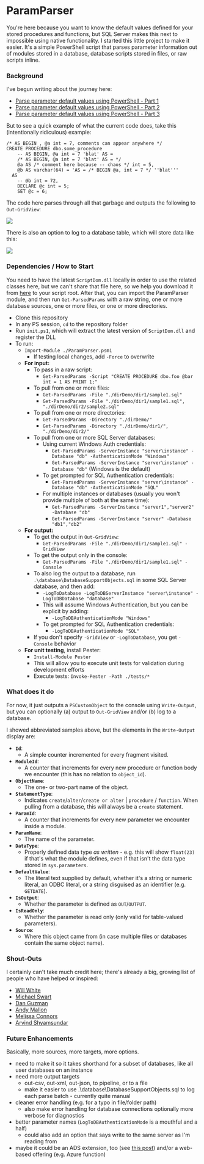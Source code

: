 # ParamParser

You're here because you want to know the default values defined for your stored procedures and functions, but SQL Server makes this next to impossible using native functionality. I started this little project to make it easier. It's a simple PowerShell script that parses parameter information out of modules stored in a database, database scripts stored in files, or raw scripts inline.

### Background

I've begun writing about the journey here:

* [Parse parameter default values using PowerShell - Part 1](https://sqlperformance.com/2020/09/sql-performance/paramparser-1)
* [Parse parameter default values using PowerShell - Part 2](https://sqlperformance.com/2020/10/sql-performance/paramparser-2)
* [Parse parameter default values using PowerShell - Part 3](https://sqlperformance.com/2020/10/sql-performance/paramparser-3)

But to see a quick example of what the current code does, take this (intentionally ridiculous) example:

```
/* AS BEGIN , @a int = 7, comments can appear anywhere */
CREATE PROCEDURE dbo.some_procedure 
    -- AS BEGIN, @a int = 7 'blat' AS =
    /* AS BEGIN, @a int = 7 'blat' AS = */
    @a AS /* comment here because -- chaos */ int = 5,
    @b AS varchar(64) = 'AS = /* BEGIN @a, int = 7 */ ''blat'''
  AS
    -- @b int = 72,
    DECLARE @c int = 5;
    SET @c = 6;
```

The code here parses through all that garbage and outputs the following to `Out-GridView`:

![](https://sqlperformance.com/wp-content/uploads/2020/10/pp-some-proc-grid-view.png)

There is also an option to log to a database table, which will store data like this:

![](https://sqlperformance.com/wp-content/uploads/2020/10/pp-database-logged.png)

### Dependencies / How to Start

You need to have the latest `ScriptDom.dll` locally in order to use the related classes here, but we can't share that file here, so we help you download it from [here](https://docs.microsoft.com/en-us/sql/tools/sqlpackage-download) to your script root. After that, you can import the ParamParser module, and then run `Get-ParsedParams` with a raw string, one or more database sources, one or more files, or one or more directories. 

- Clone this repository
- In any PS session, `cd` to the repository folder
- Run `init.ps1`, which will extract the latest version of `ScriptDom.dll` and register the DLL
- To run:
  - `Import-Module ./ParamParser.psm1`
    - If testing local changes, add `-Force` to overwrite
  - **For input:**
    - To pass in a raw script:
      - `Get-ParsedParams -Script "CREATE PROCEDURE dbo.foo @bar int = 1 AS PRINT 1;"`
    - To pull from one or more files:
      - `Get-ParsedParams -File "./dirDemo/dir1/sample1.sql"`
      - `Get-ParsedParams -File "./dirDemo/dir1/sample1.sql", "./dirDemo/dir2/sample2.sql"`
    - To pull from one or more directories:
      - `Get-ParsedParams -Directory "./dirDemo/"`
      - `Get-ParsedParams -Directory "./dirDemo/dir1/", "./dirDemo/dir2/"`
    - To pull from one or more SQL Server databases:
      - Using current Windows Auth credentials:
        - `Get-ParsedParams -ServerInstance "server\instance" -Database "db" -AuthenticationMode "Windows"`
        - `Get-ParsedParams -ServerInstance "server\instance" -Database "db"` (Windows is the default)
      - To get prompted for SQL Authentication credentials:
        - `Get-ParsedParams -ServerInstance "server\instance" -Database "db" -AuthenticationMode "SQL"`
      - For multiple instances or databases (usually you won't provide multiple of both at the same time):
        - `Get-ParsedParams -ServerInstance "server1","server2" -Database "db"`
        - `Get-ParsedParams -ServerInstance "server" -Database "db1","db2"`
  - **For output:**
    - To get the output in `Out-GridView`:
      - `Get-ParsedParams -File "./dirDemo/dir1/sample1.sql" -GridView`
    - To get the output only in the console:
      - `Get-ParsedParams -File "./dirDemo/dir1/sample1.sql" -Console`
    - To also log the output to a database, run `.\database\DatabaseSupportObjects.sql` in some SQL Server database, and then add:
      - `-LogToDatabase -LogToDBServerInstance "server\instance" -LogToDBDatabase "database"`
      - This will assume Windows Authentication, but you can be explicit by adding:
        - `-LogToDBAuthenticationMode "Windows"` 
      - To get prompted for SQL Authentication credentials: 
        - `-LogToDBAuthenticationMode "SQL"`
    - If you don't specify `-GridView` or `-LogToDatabase`, you get `-Console` behavior
  - **For unit testing**, install Pester:
    - `Install-Module Pester`
    - This will allow you to execute unit tests for validation during development efforts
    - Execute tests: `Invoke-Pester -Path ./tests/*`

### What does it do

For now, it just outputs a `PSCustomObject` to the console using `Write-Output`, but you can optionally (a) output to `Out-GridView` and/or (b) log to a database.

I showed abbreviated samples above, but the elements in the `Write-Output` display are:

- **`Id`**: 
  - A simple counter incremented for every fragment visited.
- **`ModuleId`**: 
  - A counter that increments for every new procedure or function body we encounter (this has no relation to `object_id`).
- **`ObjectName`**: 
  - The one- or two-part name of the object.
- **`StatementType`**: 
  - Indicates `create`/`alter`/`create or alter` | `procedure` / `function`. When pulling from a database, this will always be a `create` statement.
- **`ParamId`**: 
  - A counter that increments for every new parameter we encounter inside a module.
- **`ParamName`**: 
  - The name of the parameter.
- **`DataType`**: 
  - Properly defined data type _as written_ - e.g. this will show `float(23)` if that's what the module defines, even if that isn't the data type stored in `sys.parameters`.
- **`DefaultValue`**: 
  - The literal text supplied by default, whether it's a string or numeric literal, an ODBC literal, or a string disguised as an identifier (e.g. `GETDATE`).
- **`IsOutput`**: 
  - Whether the parameter is defined as `OUT`/`OUTPUT`.
- **`IsReadOnly`**: 
  - Whether the parameter is read only (only valid for table-valued parameters).
- **`Source`**:
  - Where this object came from (in case multiple files or databases contain the same object name).

### Shout-Outs

I certainly can't take much credit here; there's already a big, growing list of people who have helped or inspired:

- [Will White](https://github.com/willwhite1)
- [Michael Swart](https://michaeljswart.com/)
- [Dan Guzman](https://dbdelta.com)
- [Andy Mallon](https://am2.co)
- [Melissa Connors](https://www.sentryone.com/blog/author/melissa-connors)
- [Arvind Shyamsundar](https://github.com/arvindshmicrosoft)

### Future Enhancements

Basically, more sources, more targets, more options.

- need to make it so it takes shorthand for a subset of databases, like all user databases on an instance
- need more output targets
  - out-csv, out-xml, out-json, to pipeline, or to a file
  - make it easier to use .\database\DatabaseSupportObjects.sql to log each parse batch - currently quite manual
- cleaner error handling (e.g. for a typo in file/folder path)
  - also make error handling for database connections optionally more verbose for diagnostics
- better parameter names (`LogToDBAuthenticationMode` is a mouthful and a half)
  - could also add an option that says write to the same server as I'm reading from
- maybe it could be an ADS extension, too (see [this post](https://cloudblogs.microsoft.com/sqlserver/2020/09/02/the-release-of-the-azure-data-studio-extension-generator-is-now-available/?_lrsc=85b3aad6-1627-46a6-bf7c-b7e16efb7e6a)) and/or a web-based offering (e.g. Azure function)
